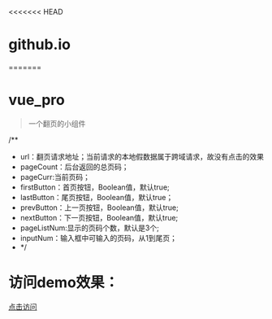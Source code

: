 <<<<<<< HEAD
# github.io
=======
# vue_pro

>一个翻页的小组件

/**
  * url：翻页请求地址；当前请求的本地假数据属于跨域请求，故没有点击的效果
  *	pageCount：后台返回的总页码；
  * pageCurr:当前页码；
  * firstButton：首页按钮，Boolean值，默认true;
  *	lastButton：尾页按钮，Boolean值，默认true；
  * prevButton：上一页按钮，Boolean值，默认true;
  * nextButton：下一页按钮，Boolean值，默认true;
  * pageListNum:显示的页码个数，默认是3个;
  * inputNum：输入框中可输入的页码，从1到尾页；
 * */ 
# 访问demo效果：
<a href="https://leehf.github.io/myProject/page_vue/" >点击访问</a>
 
 